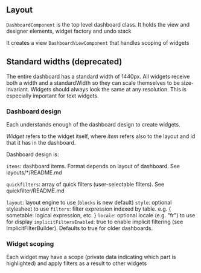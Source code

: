 ## Layout

`DashboardComponent` is the top level dashboard class. It holds the view and designer elements, widget factory and undo stack

It creates a view `DashboardViewComponent` that handles scoping of widgets

## Standard widths (deprecated)

The entire dashboard has a standard width of 1440px. All widgets receive both a width and a standardWidth so they can scale themselves to be size-invariant. Widgets should always look the same at any resolution. This is especially important for text widgets.

### Dashboard design

Each understands enough of the dashboard design to create widgets.

*Widget* refers to the widget itself, where *item* refers also to the layout and id that it has in the dashboard.

Dashboard design is:

`items`: dashboard items. Format depends on layout of dashboard. See layouts/*/README.md

`quickfilters`: array of quick filters (user-selectable filters). See quickfilter/README.md

`layout`: layout engine to use (`blocks` is new default) 
`style`: optional stylesheet to use
`filters`: filter expression indexed by table. e.g. { sometable: logical expression, etc. }
`locale`: optional locale (e.g. "fr") to use for display
`implicitFiltersEnabled`: true to enable implicit filtering (see ImplicitFilterBuilder). Defaults to true for older dashboards.

### Widget scoping

Each widget may have a scope (private data indicating which part is highlighted) and apply filters as a result to other widgets

